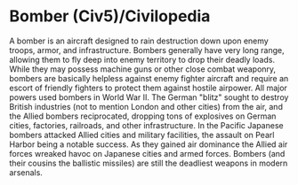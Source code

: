 # Bomber (Civ5)/Civilopedia

A bomber is an aircraft designed to rain destruction down upon enemy troops, armor, and infrastructure. Bombers generally have very long range, allowing them to fly deep into enemy territory to drop their deadly loads. While they may possess machine guns or other close combat weaponry, bombers are basically helpless against enemy fighter aircraft and require an escort of friendly fighters to protect them against hostile airpower.
All major powers used bombers in World War II. The German "blitz" sought to destroy British industries (not to mention London and other cities) from the air, and the Allied bombers reciprocated, dropping tons of explosives on German cities, factories, railroads, and other infrastructure. In the Pacific Japanese bombers attacked Allied cities and military facilities, the assault on Pearl Harbor being a notable success. As they gained air dominance the Allied air forces wreaked havoc on Japanese cities and armed forces. Bombers (and their cousins the ballistic missiles) are still the deadliest weapons in modern arsenals.